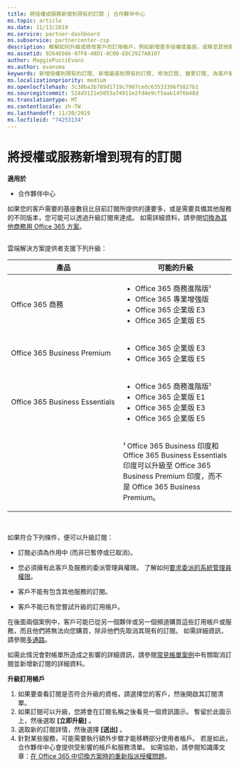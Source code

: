 ```yaml
---
title: 將授權或服務新增到現有的訂閱 | 合作夥伴中心
ms.topic: article
ms.date: 11/13/2019
ms.service: partner-dashboard
ms.subservice: partnercenter-csp
description: 瞭解如何升級或修改客戶的訂用帳戶，例如新增更多授權或基座，或移至其他服務的不同版本。
ms.assetid: 9264E666-97F8-48D1-8C00-EDC2927A8107
author: MaggiePucciEvans
ms.author: evansma
keywords: 新增授權到現有的訂閱, 新增基座到現有的訂閱, 修改訂閱, 變更訂閱, 為客戶購買更多授權
ms.localizationpriority: medium
ms.openlocfilehash: 3c38ba3b789d1719c7987cedc63533396f5827b1
ms.sourcegitcommit: 524d3121e5053a74911e2fd4e9cf5aab14f6b48d
ms.translationtype: MT
ms.contentlocale: zh-TW
ms.lasthandoff: 11/20/2019
ms.locfileid: "74253134"
---
```

# <a name="add-licenses-or-services-to-an-existing-subscription"></a>將授權或服務新增到現有的訂閱

**適用於**

-  合作夥伴中心

如果您的客戶需要的基座數目比目前訂閱所提供的還要多，或是需要具備其他服務的不同版本，您可能可以透過升級訂閱來達成。 如需詳細資料，請參閱[切換為其他商務用 Office 365 方案](https://go.microsoft.com/fwlink/p/?LinkId=723577)。

## <a href="" id="upgradesubscription"></a>


雲端解決方案提供者支援下列升級：

<table>
<colgroup>
<col width="50%" />
<col width="50%" />
</colgroup>
<thead>
<tr class="header">
<th>產品</th>
<th>可能的升級</th>
</tr>
</thead>
<tbody>
<tr class="odd">
<td>Office 365 商務</td>
<td><ul>
<li>Office 365 商務進階版¹</li>
<li>Office 365 專業增強版</li>
<li>Office 365 企業版 E3</li>
<li>Office 365 企業版 E5</li>
</ul></td>
</tr>
<tr class="even">
<td>Office 365 Business Premium</td>
<td><ul>
<li>Office 365 企業版 E3</li>
<li>Office 365 企業版 E5</li>
</ul></td>
</tr>
<tr class="odd">
<td>Office 365 Business Essentials</td>
<td><ul>
<li>Office 365 商務進階版¹</li>
<li>Office 365 企業版 E1</li>
<li>Office 365 企業版 E3</li>
<li>Office 365 企業版 E5</li>
</ul></td>
</tr>
<tr class="even">
<td></td>
<td><p>¹ Office 365 Business 印度和 Office 365 Business Essentials 印度可以升級至 Office 365 Business Premium 印度，而不是 Office 365 Business Premium。</p></td>
</tr>
</tbody>
</table>

 

如果符合下列條件，便可以升級訂閱：

-   訂閱必須為作用中 (而非已暫停或已取消)。

-   您必須擁有此客戶及服務的委派管理員權限。 了解如何[要求委派的系統管理員權限](request-a-relationship-with-a-customer.md)。

-   客戶不能有包含其他服務的訂閱。

-   客戶不能已有您嘗試升級的訂用帳戶。

在後面兩個案例中，客戶可能已從另一個夥伴或另一個頻道購買這些訂用帳戶或服務，而且他們將無法向您購買，除非他們先取消其現有的訂閱。 如需詳細資訊，請參閱[多通路](multichannel.md)。

如需此情況會對帳單所造成之影響的詳細資訊，請參閱[常見帳單案例](common-billing-scenarios.md)中有關取消訂閱並新增新訂閱的詳細資料。

**升級訂用帳戶**

1.  如果要查看訂閱是否符合升級的資格，請選擇您的客戶，然後開啟其訂閱清單。
2.  如果訂閱可以升級，您將會在訂閱名稱之後看見一個資訊圖示。 暫留於此圖示上，然後選取 **\[立即升級\]** 。
3.  選取新的訂閱詳情，然後選擇 **\[送出\]** 。
4.  針對某些服務，可能需要執行額外步驟才能移轉部分使用者帳戶。 若是如此，合作夥伴中心會提供受影響的帳戶和服務清單。 如需協助，請參閱知識庫文章：[在 Office 365 中切換方案時的重新指派授權問題](https://go.microsoft.com/fwlink/p/?LinkId=723576)。

 

 




